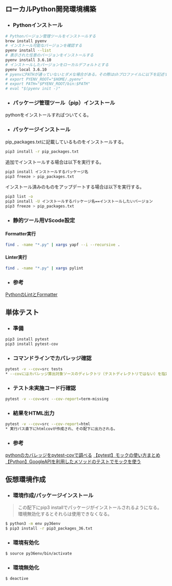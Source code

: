 ## ローカルPython開発環境構築
* ### Pythonインストール
```sh
# Pythonバージョン管理ツールをインストールする
brew install pyenv
# インストール可能なバージョンを確認する
pyenv install --list
# 表示された任意のバージョンをインストールする
pyenv install 3.6.10
# インストールしたバージョンをローカルデフォルトとする
pyenv local 3.6.10
# pyenvにPATHが通っていないとダメな場合がある。その際はshプロファイルに以下を記述する。
# export PYENV_ROOT="$HOME/.pyenv"
# export PATH="$PYENV_ROOT/bin:$PATH"
# eval "$(pyenv init -)"
```

* ### パッケージ管理ツール（pip）インストール
pythonをインストールすればついてくる。

* ### パッケージインストール
pip_packages.txtに記載しているものをインストールする。
```sh
pip3 install -r pip_packages.txt
```
追加でインストールする場合は以下を実行する。
```sh
pip3 install インストールするパッケージ名
pip3 freeze > pip_packages.txt
```

インストール済みのものをアップデートする場合は以下を実行する。
```sh
pip3 list -o
pip3 install -U インストールするパッケージ名==インストールしたいバージョン
pip3 freeze > pip_packages.txt
```

* ### 静的ツール用VScode設定
#### Formatter実行
```sh
find . -name "*.py" | xargs yapf --i --recursive .
```
#### Linter実行
```sh
find . -name "*.py" | xargs pylint
```

* ### 参考
[PythonのLintとFormatter](https://www.sambaiz.net/article/125/)


## 単体テスト
* ### 準備
```sh
pip3 install pytest
pip3 install pytest-cov
```

* ### コマンドラインでカバレッジ確認
```sh
pytest -v --cov=src tests
* --covにはカバレッジ算出対象ソースのディレクトリ（テストディレクトリではない）を指定する
```

* ### テスト未実施コード行確認
```sh
pytest -v --cov=src --cov-report=term-missing
```

* ### 結果をHTML出力
```sh
pytest -v --cov=src --cov-report=html
* 実行パス直下にhtmlcovが作成され、その配下に出力される。
```
* ### 参考
[pythonのカバレッジをpytest-covで調べる](https://qiita.com/mink0212/items/34b9def61d58ab781714)
[【pytest】モックの使い方まとめ](https://zenn.dev/re24_1986/articles/0a7895b1429bfa)
[【Python】GoogleAPIを利用したメソッドのテストでモックを使う](https://mizzsugar.hatenablog.com/entry/2019/06/05/205612)

## 仮想環境作成
* ### 環境作成/パッケージインストール
> この配下にpip3 installでパッケージがインストールされるようになる。
> 環境無効化するとそれらは使用できなくなる。
```sh
$ python3 -m env py36env
$ pip3 install -r pip3_packages_36.txt
```

* ### 環境有効化
```sh
$ source py36env/bin/activate
```

* ### 環境無効化
```sh
$ deactive
```
